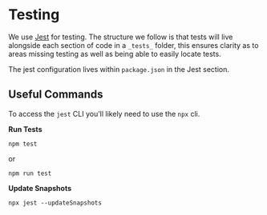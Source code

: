 # Testing

We use [Jest](https://jestjs.io/docs/tutorial-react-native) for testing. The structure we follow is that tests will live alongside each section of code in a `_tests_` folder, this ensures clarity as to areas missing testing as well as being able to easily locate tests.

The jest configuration lives within `package.json` in the Jest section.

## Useful Commands

To access the `jest` CLI you'll likely need to use the `npx` cli.

**Run Tests**

```
npm test
```

or

```
npm run test
```

**Update Snapshots**

```
npx jest --updateSnapshots
```
